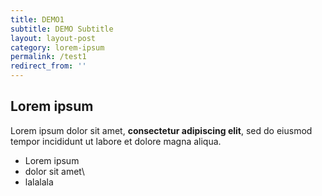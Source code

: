 ```yaml
---
title: DEMO1
subtitle: DEMO Subtitle
layout: layout-post
category: lorem-ipsum
permalink: /test1
redirect_from: ''
---
```

## Lorem ipsum

Lorem ipsum dolor sit amet, **consectetur adipiscing elit**, sed do eiusmod tempor incididunt ut labore et dolore magna aliqua.

*   Lorem ipsum
*   dolor sit amet\\
*   lalalala
